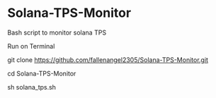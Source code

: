 # Solana-TPS-Monitor
Bash script to monitor solana TPS

Run on Terminal 

git clone https://github.com/fallenangel2305/Solana-TPS-Monitor.git

cd Solana-TPS-Monitor

sh solana_tps.sh
